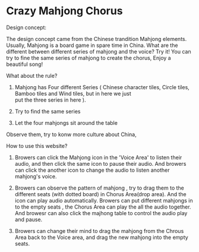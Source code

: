 # Crazy Mahjong Chorus

Design concept: 

The design concept came from the Chinese trandition Mahjong elements. Usually, Mahjong is a board game in 
spare time in China. 
What are the different between different series of mahjong and the voice? Try it!
You can try to fine the same series of mahjong to create the chorus, Enjoy a beautiful song!


What about the rule?
1. Mahjong has Four different Series ( Chinese character tiles, Circle tiles, Bamboo tiles and Wind tiles, but in here we just 	
   put the three series in here ).

2. Try to find the same series 

3. Let the four mahjongs sit around the table


Observe them, try to konw more culture about China,




How to use this website?

1. Browers can click the Mahjong icon in the 'Voice Area' to listen their audio, and then click the same icon to pause their 
   audio. And browers can click the another icon to change the audio to listen another mahjong's voice.


2. Browers can observe the pattern of mahjong , try to drag them to the different seats (with dotted board) in Chorus Area(drop area). And the icon can play audio automatically. Browers can put different mahjongs in to the empty seats , the Chorus Area can play the all the audio together. And browesr can also click the majhong table to control the audio play and pause.

3. Browers can change their mind to drag the mahjong from the Chrous Area back to the Voice area, and drag the new mahjong into the empty seats.